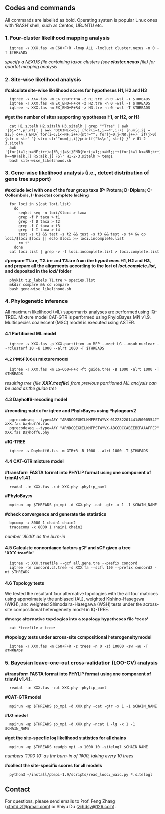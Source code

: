 ## Codes and commands

All commands are labelled as bold. Operating system is popular Linux ones with ‘BASH’ shell, such as Centos, UBUNTU etc.

### 1. Four-cluster likelihood mapping analysis

      iqtree -s XXX.fas -m C60+F+R -lmap ALL -lmclust cluster.nexus -n 0 -T $THREADS

*specify a NEXUS file containing taxon clusters (see **cluster.nexus** file) for quartet mapping analysis*

### 2. Site-wise likelihood analysis

**#calculate site-wise likelihood scores for hypotheses H1, H2 and H3**

      iqtree -s XXX.fas -m EX_EHO+F+R4 -z H1.tre -n 0 -wsl -T $THREADS
      iqtree -s XXX.fas -m EX_EHO+F+R4 -z H2.tre -n 0 -wsl -T $THREADS
      iqtree -s XXX.fas -m EX_EHO+F+R4 -z H3.tre -n 0 -wsl -T $THREADS
      
**#get the number of sites supporting hypotheses H1, or H2, or H3**

      cat H1.sitelh H2.sitelh H3.sitelh | grep "^Tree" | awk '{$1="";print}' | awk 'BEGIN{c=0;} {for(i=1;i<=NF;i++) {num[c,i] = $i;} c++;} END{ for(i=1;i<=NF;i++){str=""; for(j=0;j<NR;j++){ if(j>0){str = str" "} str= str""num[j,i]}printf("%s\n", str)} }' > H1-2-3.sitelh
      awk '{for(i=1;i<=NF;i++)a[NR,i]=$i}END{for(j=1;j<=NF;j++)for(k=1;k<=NR;k++)printf k==NR?a[k,j] RS:a[k,j] FS}' H1-2-3.sitelh > temp1
      bash site-wise_likelihood.sh

### 3. Gene-wise likelihood analysis (i.e., detect distribution of gene tree support)

**#exclude loci with one of the four group taxa (P: Protura; D: Diplura; C: Collembola; I: Insecta) complete lacking**

      for loci in $(cat loci.list)
        do
          seqkit seq -n loci/$loci > taxa
          grep -f P taxa > t1
          grep -f D taxa > t2
          grep -f C taxa > t3
          grep -f I taxa > t4
          test -s t1 && test -s t2 && test -s t3 && test -s t4 && cp loci/$loci $loci || echo $loci >> loci.incomplete.list
          rm t*
        done
      cat loci.list | grep -v -f loci.incomplete.list > loci.complete.list
      
**#prepare T1.tre, T2.tre and T3.tre from the hypotheses H1, H2 and H3, and prepare all the alignments according to the loci of *loci.complete.list*, and deposited in the *loci/* folder**

      phykit tip_labels T1.tre > species.list
      mkdir compare && cd compare
      bash gene-wise_likelihood.sh

### 4. Phylogenetic inference

All maximum likelihood (ML) supermatrix analyses are performed using IQ-TREE. Mixture model CAT-GTR is performed using PhyloBayes MPI v1.9. Multispecies coalescent (MSC) model is executed using ASTER.

#### 4.1 Partitioned ML model

      iqtree -s XXX.fas -p XXX.partition -m MFP --mset LG --msub nuclear --rclusterf 10 -B 1000 --alrt 1000 -T $THREADS

#### 4.2 PMSF(C60) mixture model

      iqtree -s XXX.fas -m LG+C60+F+R -ft guide.tree -B 1000 -alrt 1000 -T $THREADS

*resulting tree (file **XXX.treefile**) from previous partitioned ML analysis can be used as the guide tree*

#### 4.3 Dayhoff6-recoding model

**#recoding matrix for iqtree and PhyloBayes using Phylogears2**
      
      pgrecodeseq --type=ANY "ARNDCQEGHILKMFPSTWYVX-01223220144145000554?" XXX.fas Dayhoff6.fas
      pgrecodeseq --type=ANY "ARNDCQEGHILKMFPSTWYVX-ABCCDCCABEEBEFAAAFFE?" XXX.fas Dayhoff6.phy

**#IQ-TREE**
      
      iqtree -s Dayhoff6.fas -m GTR+R -B 1000 --alrt 1000 -T $THREADS

#### 4.4 CAT-GTR mixture model

**#transform FASTA format into PHYLIP format using one component of trimAl v1.4.1.**
      
      readal -in XXX.fas -out XXX.phy -phylip_paml

**#PhyloBayes**

      mpirun -np $THREADS pb_mpi -d XXX.phy -cat -gtr -x 1 -1 $CHAIN_NAME
      
**#check convergence and generate the statistics**

      bpcomp -x 8000 1 chain1 chain2
      tracecomp -x 8000 1 chain1 chain2
      
*number '8000' as the burn-in*

#### 4.5 Calculate concordance factors gCF and sCF given a tree 'XXX.treefile'

      iqtree -t XXX.treefile --gcf all.gene.tre --prefix concord
      iqtree -te concord.cf.tree -s XXX.fa --scfl 100 --prefix concord2 -nt $THREADS

#### 4.6 Topology tests

We tested the resultant four alternative topologies with the all four matrices using approximately the unbiased (AU), weighted Kishino-Hasegawa (WKH), and weighted Shimodaira-Hasegawa (WSH) tests under the across-site compositional heterogeneity model in IQ-TREE.

**#merge alternative topologies into a topology hypotheses file 'trees'**
      
      cat *treefile > trees
      
**#topology tests under across-site compositional heterogeneity model**
      
      iqtree -s XXX.fas -m C60+F+R -z trees -n 0 -zb 10000 -zw -au -T $THREADS

### 5. Bayesian leave-one-out cross-validation (LOO-CV) analysis

**#transform FASTA format into PHYLIP format using one component of trimAl v1.4.1.**

      readal -in XXX.fas -out XXX.phy -phylip_paml

**#CAT-GTR model**

      mpirun -np $THREADS pb_mpi -d XXX.phy -cat -gtr -x 1 -1 $CHAIN_NAME

**#LG model**

      mpirun -np $THREADS pb_mpi -d XXX.phy -ncat 1 -lg -x 1 -1 $CHAIN_NAME

**#get the site-specfic log likelihood statistics for all chains**

      mpirun -np $THREADS readpb_mpi -x 1000 10 -sitelogl $CHAIN_NAME     

*numbers ‘1000 10’ as the burn-in of 1000, taking every 10 trees*

**#collect the site-specific scores for all models**

      python3 ~/install/pbmpi-1.9/scripts/read_loocv_waic.py *.sitelogl


## Contact

For questions, please send emails to Prof. Feng Zhang (xtmtd.zf@gmail.com) or Shiyu Du (zjjhdsy@126.com).


